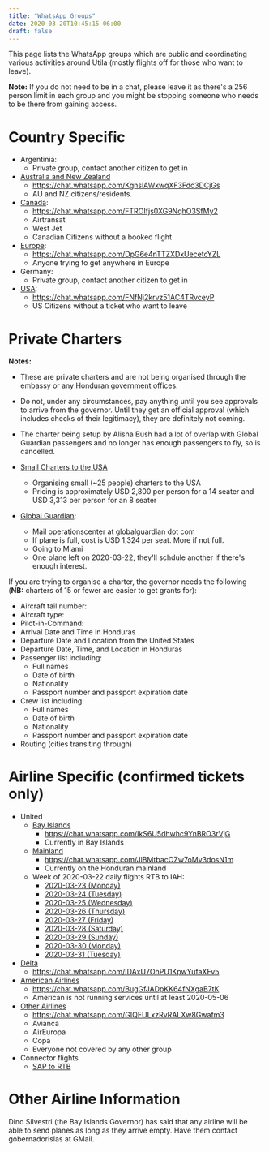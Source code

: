 ```yaml
---
title: "WhatsApp Groups"
date: 2020-03-20T10:45:15-06:00
draft: false
---
```


This page lists the WhatsApp groups which are public and coordinating various
activities around Utila (mostly flights off for those who want to leave).

**Note:** If you do not need to be in a chat, please leave it as there's a 256
person limit in each group and you might be stopping someone who needs to be
there from gaining access.


Country Specific
================

* Argentinia:
  * Private group, contact another citizen to get in
* [Australia and New Zealand](https://chat.whatsapp.com/KgnslAWxwqXF3Fdc3DCjGs)
  * https://chat.whatsapp.com/KgnslAWxwqXF3Fdc3DCjGs
  * AU and NZ citizens/residents.
* [Canada](https://chat.whatsapp.com/FTROIfjs0XG9NqhO3SfMy2):
  * https://chat.whatsapp.com/FTROIfjs0XG9NqhO3SfMy2
  * Airtransat
  * West Jet
  * Canadian Citizens without a booked flight
* [Europe](https://chat.whatsapp.com/DpG6e4nTTZXDxUecetcYZL):
  * https://chat.whatsapp.com/DpG6e4nTTZXDxUecetcYZL
  * Anyone trying to get anywhere in Europe
* Germany:
  * Private group, contact another citizen to get in
* [USA](https://chat.whatsapp.com/FNfNj2krvz51AC4TRvceyP):
  * https://chat.whatsapp.com/FNfNj2krvz51AC4TRvceyP
  * US Citizens without a ticket who want to leave

Private Charters
================

**Notes:**
* These are private charters and are not being organised through the embassy or
  any Honduran government offices.
* Do not, under any circumstances, pay anything until you see approvals to
  arrive from the governor. Until they get an official approval (which includes
  checks of their legitimacy), they are definitely not coming.
* The charter being setup by Alisha Bush had a lot of overlap with Global
  Guardian passengers and no longer has enough passengers to fly, so is
  cancelled.

* [Small Charters to the USA](https://chat.whatsapp.com/DWutmphthC96LH4imQJB0t)
  * Organising small (~25 people) charters to the USA
  * Pricing is approximately USD 2,800 per person for a 14 seater and USD 3,313
    per person for an 8 seater
* [Global Guardian](https://chat.whatsapp.com/EJQiAP1P0hS1MUmGzKlWjb):
  * Mail operationscenter at globalguardian dot com
  * If plane is full, cost is USD 1,324 per seat. More if not full.
  * Going to Miami
  * One plane left on 2020-03-22, they'll schdule another if there's enough
    interest.

If you are trying to organise a charter, the governor needs the following
(**NB:** charters of 15 or fewer are easier to get grants for):
* Aircraft tail number:
* Aircraft type:
* Pilot-in-Command:
* Arrival Date and Time in Honduras
* Departure Date and Location from the United States
* Departure Date, Time, and Location in Honduras
* Passenger list including:
  * Full names
  * Date of birth
  * Nationality
  * Passport number and passport expiration date
* Crew list including:
  * Full names
  * Date of birth
  * Nationality
  * Passport number and passport expiration date
* Routing (cities transiting through)

Airline Specific (confirmed tickets only)
=========================================

* United
  * [Bay Islands](https://chat.whatsapp.com/IkS6U5dhwhc9YnBRO3rVjG)
    * https://chat.whatsapp.com/IkS6U5dhwhc9YnBRO3rVjG
    * Currently in Bay Islands
  * [Mainland](https://chat.whatsapp.com/JlBMtbacOZw7oMv3dosN1m)
    * https://chat.whatsapp.com/JlBMtbacOZw7oMv3dosN1m
    * Currently on the Honduran mainland
  * Week of 2020-03-22 daily flights RTB to IAH:
    * [2020-03-23 (Monday)](https://chat.whatsapp.com/IkBmSQMQWCRK7CE84j7D2I)
    * [2020-03-24 (Tuesday)](https://chat.whatsapp.com/JZPRv2o58JVGGCwkXXWSZP)
    * [2020-03-25 (Wednesday)](https://chat.whatsapp.com/CfnY61XMwCA8mDSwLATO8F)
    * [2020-03-26 (Thursday)](https://chat.whatsapp.com/KuI0PocZNuGIIv8Z67BMZK)
    * [2020-03-27 (Friday)](https://chat.whatsapp.com/I4BbMQl2qqHBw9Vx2yxrTy)
    * [2020-03-28 (Saturday)](https://chat.whatsapp.com/Fml57eTCtIhATSYTtalOn7)
    * [2020-03-29 (Sunday)](https://chat.whatsapp.com/Kpjb6kkfRsUHHUqlH7zIGU)
    * [2020-03-30 (Monday)](https://chat.whatsapp.com/Iw4wC7VFeMf9TyFB1Mk1qG)
    * [2020-03-31 (Tuesday)](https://chat.whatsapp.com/FhkP5Vw4DBT1BMiCKiHCRn)
* [Delta](https://chat.whatsapp.com/IDAxU7OhPU1KpwYufaXFv5)
  * https://chat.whatsapp.com/IDAxU7OhPU1KpwYufaXFv5
* [American Airlines](https://chat.whatsapp.com/BugGfJADpKK64fNXgaB7tK)
  * https://chat.whatsapp.com/BugGfJADpKK64fNXgaB7tK
  * American is not running services until at least 2020-05-06
* [Other Airlines](https://chat.whatsapp.com/GIQFULxzRvRALXw8Gwafm3)
  * https://chat.whatsapp.com/GIQFULxzRvRALXw8Gwafm3
  * Avianca
  * AirEuropa
  * Copa
  * Everyone not covered by any other group
* Connector flights
  * [SAP to RTB](https://chat.whatsapp.com/LW3qB8N7Zk9KbHRBaBSoaF)

Other Airline Information
=========================

Dino Silvestri (the Bay Islands Governor) has said that any airline will be
able to send planes as long as they arrive empty. Have them contact
gobernadorislas at GMail.
